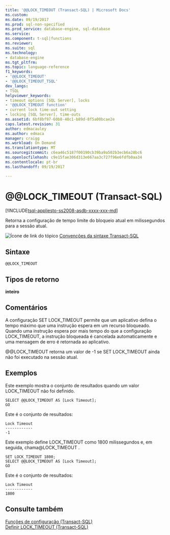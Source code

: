 ```yaml
---
title: '@@LOCK_TIMEOUT (Transact-SQL) | Microsoft Docs'
ms.custom: 
ms.date: 09/19/2017
ms.prod: sql-non-specified
ms.prod_service: database-engine, sql-database
ms.service: 
ms.component: t-sql|functions
ms.reviewer: 
ms.suite: sql
ms.technology:
- database-engine
ms.tgt_pltfrm: 
ms.topic: language-reference
f1_keywords:
- '@@LOCK_TIMEOUT'
- '@@LOCK_TIMEOUT_TSQL'
dev_langs:
- TSQL
helpviewer_keywords:
- timeout options [SQL Server], locks
- '@@LOCK_TIMEOUT function'
- current lock time-out setting
- locking [SQL Server], time-outs
ms.assetid: 6bf8bf97-60b8-40c1-b89d-8f5a00bcae2e
caps.latest.revision: 31
author: edmacauley
ms.author: edmaca
manager: craigg
ms.workload: On Demand
ms.translationtype: MT
ms.sourcegitcommit: c6ea46c5187f00190cb39ba9a502b3ecb6a28bc6
ms.openlocfilehash: c9e15fae306d313e667aa3c727f96e6fdfb0aa34
ms.contentlocale: pt-br
ms.lasthandoff: 09/19/2017

---
```

# <a name="x40x40locktimeout-transact-sql"></a>&#x40;&#x40;LOCK_TIMEOUT (Transact-SQL)
[!INCLUDE[tsql-appliesto-ss2008-asdb-xxxx-xxx-md](../../includes/tsql-appliesto-ss2008-asdb-xxxx-xxx-md.md)]

  Retorna a configuração de tempo limite do bloqueio atual em milissegundos para a sessão atual.  
  
 ![Ícone de link do tópico](../../database-engine/configure-windows/media/topic-link.gif "Topic link icon") [Convenções da sintaxe Transact-SQL](../../t-sql/language-elements/transact-sql-syntax-conventions-transact-sql.md)  
  
## <a name="syntax"></a>Sintaxe  
  
```  
@@LOCK_TIMEOUT  
```  
  
## <a name="return-types"></a>Tipos de retorno  
 **inteiro**  
  
## <a name="remarks"></a>Comentários  
 A configuração SET LOCK_TIMEOUT permite que um aplicativo defina o tempo máximo que uma instrução espera em um recurso bloqueado. Quando uma instrução espera por mais tempo do que a configuração LOCK_TIMEOUT, a instrução bloqueada é cancelada automaticamente e uma mensagem de erro é retornada ao aplicativo.  
  
 @@LOCK_TIMEOUT retorna um valor de -1 se SET LOCK_TIMEOUT ainda não foi executado na sessão atual.  
  
## <a name="examples"></a>Exemplos  
 Este exemplo mostra o conjunto de resultados quando um valor LOCK_TIMEOUT não foi definido.  
  
```  
SELECT @@LOCK_TIMEOUT AS [Lock Timeout];  
GO  
```  
  
 Este é o conjunto de resultados:  
  
```  
Lock Timeout  
------------  
-1  
```  
  
 Este exemplo define LOCK_TIMEOUT como 1800 milissegundos e, em seguida, chama@LOCK_TIMEOUT .  
  
```  
SET LOCK_TIMEOUT 1800;  
SELECT @@LOCK_TIMEOUT AS [Lock Timeout];  
GO  
```  
  
 Este é o conjunto de resultados:  
  
```  
Lock Timeout  
------------  
1800          
```  
  
## <a name="see-also"></a>Consulte também  
 [Funções de configuração &#40;Transact-SQL&#41;](../../t-sql/functions/configuration-functions-transact-sql.md)   
 [Definir LOCK_TIMEOUT &#40;Transact-SQL&#41;](../../t-sql/statements/set-lock-timeout-transact-sql.md)  
  
  


